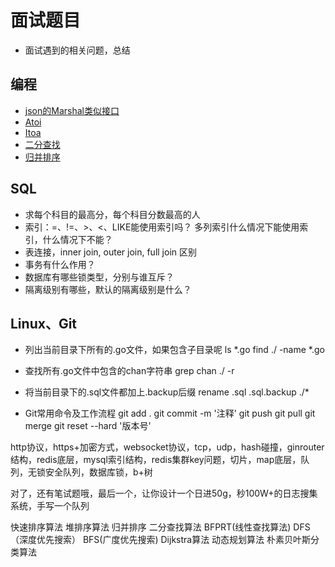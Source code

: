 # 面试题目
- 面试遇到的相关问题，总结

## 编程
- [json的Marshal类似接口](json_convert.go)
- [Atoi](atoi.go)
- [Itoa](itoa.go)
- [二分查找](binary_search.go)
- [归并排序](binary_search.go)


## SQL
- 求每个科目的最高分，每个科目分数最高的人
- 索引：=、!=、>、<、LIKE能使用索引吗？ 多列索引什么情况下能使用索引，什么情况下不能？
- 表连接，inner join, outer join, full join 区别
- 事务有什么作用？
- 数据库有哪些锁类型，分别与谁互斥？
- 隔离级别有哪些，默认的隔离级别是什么？


## Linux、Git
- 列出当前目录下所有的.go文件，如果包含子目录呢
ls *.go
find ./ -name *.go

- 查找所有.go文件中包含的chan字符串
grep chan ./ -r

- 将当前目录下的.sql文件都加上.backup后缀
rename .sql .sql.backup ./*

- Git常用命令及工作流程
git add .
git commit -m '注释'
git push
git pull
git merge
git reset --hard '版本号'


http协议，https+加密方式，websocket协议，tcp，udp，hash碰撞，ginrouter结构，redis底层，mysql索引结构，redis集群key问题，切片，map底层，队列，无锁安全队列，数据库锁，b+树


对了，还有笔试题哦，最后一个，让你设计一个日进50g，秒100W+的日志搜集系统，手写一个队列

快速排序算法
堆排序算法
归并排序
二分查找算法
BFPRT(线性查找算法)
DFS（深度优先搜索）
BFS(广度优先搜索)
Dijkstra算法
动态规划算法
朴素贝叶斯分类算法

